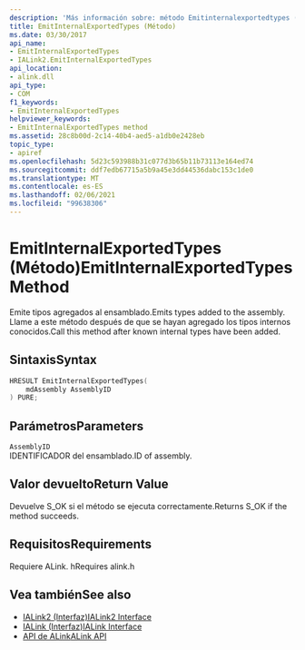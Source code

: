 ```yaml
---
description: 'Más información sobre: método Emitinternalexportedtypes ('
title: EmitInternalExportedTypes (Método)
ms.date: 03/30/2017
api_name:
- EmitInternalExportedTypes
- IALink2.EmitInternalExportedTypes
api_location:
- alink.dll
api_type:
- COM
f1_keywords:
- EmitInternalExportedTypes
helpviewer_keywords:
- EmitInternalExportedTypes method
ms.assetid: 28c8b00d-2c14-40b4-aed5-a1db0e2428eb
topic_type:
- apiref
ms.openlocfilehash: 5d23c593988b31c077d3b65b11b73113e164ed74
ms.sourcegitcommit: ddf7edb67715a5b9a45e3dd44536dabc153c1de0
ms.translationtype: MT
ms.contentlocale: es-ES
ms.lasthandoff: 02/06/2021
ms.locfileid: "99638306"
---
```

# <a name="emitinternalexportedtypes-method"></a><span data-ttu-id="d79bd-103">EmitInternalExportedTypes (Método)</span><span class="sxs-lookup"><span data-stu-id="d79bd-103">EmitInternalExportedTypes Method</span></span>

<span data-ttu-id="d79bd-104">Emite tipos agregados al ensamblado.</span><span class="sxs-lookup"><span data-stu-id="d79bd-104">Emits types added to the assembly.</span></span> <span data-ttu-id="d79bd-105">Llame a este método después de que se hayan agregado los tipos internos conocidos.</span><span class="sxs-lookup"><span data-stu-id="d79bd-105">Call this method after known internal types have been added.</span></span>  
  
## <a name="syntax"></a><span data-ttu-id="d79bd-106">Sintaxis</span><span class="sxs-lookup"><span data-stu-id="d79bd-106">Syntax</span></span>  
  
```cpp  
HRESULT EmitInternalExportedTypes(  
    mdAssembly AssemblyID  
) PURE;  
```  
  
## <a name="parameters"></a><span data-ttu-id="d79bd-107">Parámetros</span><span class="sxs-lookup"><span data-stu-id="d79bd-107">Parameters</span></span>  

 `AssemblyID`  
 <span data-ttu-id="d79bd-108">IDENTIFICADOR del ensamblado.</span><span class="sxs-lookup"><span data-stu-id="d79bd-108">ID of assembly.</span></span>  
  
## <a name="return-value"></a><span data-ttu-id="d79bd-109">Valor devuelto</span><span class="sxs-lookup"><span data-stu-id="d79bd-109">Return Value</span></span>  

 <span data-ttu-id="d79bd-110">Devuelve S_OK si el método se ejecuta correctamente.</span><span class="sxs-lookup"><span data-stu-id="d79bd-110">Returns S_OK if the method succeeds.</span></span>  
  
## <a name="requirements"></a><span data-ttu-id="d79bd-111">Requisitos</span><span class="sxs-lookup"><span data-stu-id="d79bd-111">Requirements</span></span>  

 <span data-ttu-id="d79bd-112">Requiere ALink. h</span><span class="sxs-lookup"><span data-stu-id="d79bd-112">Requires alink.h</span></span>  
  
## <a name="see-also"></a><span data-ttu-id="d79bd-113">Vea también</span><span class="sxs-lookup"><span data-stu-id="d79bd-113">See also</span></span>

- [<span data-ttu-id="d79bd-114">IALink2 (Interfaz)</span><span class="sxs-lookup"><span data-stu-id="d79bd-114">IALink2 Interface</span></span>](ialink2-interface.md)
- [<span data-ttu-id="d79bd-115">IALink (Interfaz)</span><span class="sxs-lookup"><span data-stu-id="d79bd-115">IALink Interface</span></span>](ialink-interface.md)
- [<span data-ttu-id="d79bd-116">API de ALink</span><span class="sxs-lookup"><span data-stu-id="d79bd-116">ALink API</span></span>](index.md)
